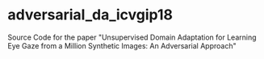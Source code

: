 # adversarial_da_icvgip18
Source Code for the paper "Unsupervised Domain Adaptation for Learning Eye Gaze from a Million Synthetic Images: An Adversarial Approach"
